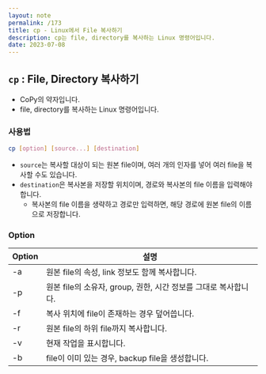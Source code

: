 ```yaml
---
layout: note
permalink: /173
title: cp - Linux에서 File 복사하기
description: cp는 file, directory를 복사하는 Linux 명령어입니다.
date: 2023-07-08
---
```



## `cp` : File, Directory 복사하기

- CoPy의 약자입니다.
- file, directory를 복사하는 Linux 명령어입니다.


### 사용법

```sh
cp [option] [source...] [destination]
```

- `source`는 복사할 대상이 되는 원본 file이며, 여러 개의 인자를 넣어 여러 file을 복사할 수도 있습니다.
- `destination`은 복사본을 저장할 위치이며, 경로와 복사본의 file 이름을 입력해야 합니다.
    - 복사본의 file 이름을 생략하고 경로만 입력하면, 해당 경로에 원본 file의 이름으로 저장합니다.


### Option

| Option | 설명 |
| --- | --- |
| -a | 원본 file의 속성, link 정보도 함께 복사합니다. |
| -p | 원본 file의 소유자, group, 권한, 시간 정보를 그대로 복사합니다. |
| -f | 복사 위치에 file이 존재하는 경우 덮어씁니다. |
| -r | 원본 file의 하위 file까지 복사합니다. |
| -v | 현재 작업을 표시합니다. |
| -b | file이 이미 있는 경우, backup file을 생성합니다. |
